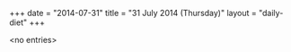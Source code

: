 +++
date = "2014-07-31"
title = "31 July 2014 (Thursday)"
layout = "daily-diet"
+++


\<no entries\>

